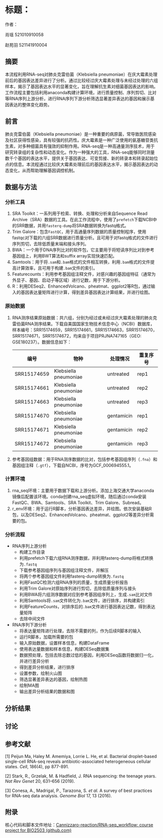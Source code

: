 # 标题：

作者：

肖瑶	    521010910058

赵苑羽	521141910004



## 摘要

本流程利用RNA-seq对肺炎克雷伯菌（Klebsiella pneumoniae）在庆大霉素处理前后的基因表达差异进行了分析。通过比较经过庆大霉素处理与未经过处理的六组样本，揭示了基因表达水平的显著变化，旨在理解抗生素对细菌基因表达的影响。工作流程主要包括利用anaconda构建计算环境，进行质量控制、序列剪切、比对等RNA序列上游分析，进行RNA序列下游分析筛选显著差异表达的基因和展示基因表达的整体变化趋势。

## 前言

肺炎克雷伯菌（Klebsiella pneumoniae）是一种重要的病原菌，常导致医院感染及社区获得性感染，具有较强的抗药性。庆大霉素是一种广泛使用的氨基糖苷类抗生素，对多种细菌具有强效的抑制作用。RNA-seq是一种高通量测序技术，用于研究转录组的复杂性和动态变化。作为一种强大的工具，RNA-seq能够同时测量数千个基因的表达水平，提供关于基因表达、可变剪接、新的转录本和转录起始位点的信息。本流程通过比较庆大霉素处理前后的基因表达水平，揭示基因表达的动态变化，从而帮助理解基因调控机制。

## 数据与方法

### 分析工具

1. SRA Toolkit：一系列用于检索、转换、处理和分析来自Sequence Read Archive（SRA）数据的工具。在此工作流程中，使用了`prefetch`下载NCBI中的SRR数据，并用`fasterq-dump`将SRA数据转换为fastq格式。
2. Trim Galore：包含`FastQC`，用于高通量序列数据的质量控制程序，使用fastqc对下载的六组SRR数据进行质量分析。且可用于对fastq格式的文件进行序列剪切，去除低质量末端和接头序列。
3. BWA：一个用于DNA序列比对的软件包，它主要用于将短读序列比对到参考基因组上，利用BWT算法和suffix array实现快速匹配。
4. Samtools：用于将`.sam`和`.bam`格式的文件相互转换，利用`.bam`格式的文件提高计算效率，且可用于构建`.bam`文件的索引。
5. Featurecounts：利用参考基因组注释文件，对感兴趣的基因组特征（通常为外显子、基因、启动子等区域）进行记数，用于下游分析。
6. R：利用DESeq2、EnhancedVolcano、pheatmat、ggplot2等R包，通过输入的基因表达量矩阵进行计算，得到差异基因表达计算结果，并进行绘图。

### 原始数据

1. RNA测序结果原始数据：共六组，分别为经过或未经过庆大霉素处理的肺炎克雷伯菌RNA测序结果。下载自美国国家生物技术信息中心（NCBI）数据库，样本编号：SRR15174659，SRR15174661，SRR15174663，SRR15174670，SRR15174671，SRR15174672，均来自于项目PRJNA747165（GEO: GSE180237）。数据信息如下：

   | 编号        | 物种                  | 处理情况   | 重复序号 |
   | ----------- | --------------------- | ---------- | -------- |
   | SRR15174659 | Klebsiella pneumoniae | untreated  | rep1     |
   | SRR15174661 | Klebsiella pneumoniae | untreated  | rep2     |
   | SRR15174663 | Klebsiella pneumoniae | untreated  | rep3     |
   | SRR15174670 | Klebsiella pneumoniae | gentamicin | rep1     |
   | SRR15174671 | Klebsiella pneumoniae | gentamicin | rep2     |
   | SRR15174672 | Klebsiella pneumoniae | gentamicin | rep3     |

2. 参考基因组数据：用于RNA测序数据的比对，包括参考基因组序列（`.fna`）和基因组注释（`.gtf`），下载自NCBI，序号为GCF_000694555.1。

### 计算环境

1. rna_seq环境：主要用于数据下载和上游分析。添加上海交通大学anaconda镜像后配置该环境。conda创建rna_seq虚拟环境，随后通过conda安装FastQC、BWA、Samtools、SRA Toolkit、Trim Galore、Subread。
2. r_env环境：用于运行R脚本，分析基因表达差异，并绘图。依次安装基础R包，以及DESeq2、EnhancedVolcano、pheatmat、ggplot2等差异分析需要的包。

### 分析流程

* RNA序列上游分析
  * 构建工作目录
  * 利用prefetch下载六组RNA测序数据，并利用fasterq-dump将格式转换为`.fastq`
  * 下载参考基因组序列与基因组注释文件，并解压
  * 将两个参考基因组文件利用fasterq-dump转换为`.fastq`
  * 利用FastQC检测六组RNA序列的质量，生成质量分析报告
  * 利用Trim Galore对原始序列进行剪切，去除低质量序列与接头
  * 利用BWA将六组测序数据对应到参考基因组序列上，生成`.sam`比对文件
  * 利用Samtools将`.sam`文件转化为`.bam`文件，进行排序，并构建索引
  * 利用FeatureCounts，对排序后的`.bam`文件进行基因表达记数，得到表达量矩阵
  * 去除中间文件
* RNA序列下游分析
  * 将表达量矩阵进行处理，去除不需要的列，作为后续R脚本的输入
  * 运行R脚本，加载所需要的包
  * 输入原始数据，设置样本信息，构建DataFrame
  * 使用表达量数据和样本信息，构建DESeq数据集
  * 数据预处理，包括去除总数过低的基因，利用DESeq函数将数据归一化，并进行差异分析
  * 得到差异分析结果，进行排序
  * 设置参数，绘制火山图
  * 筛选显著差异表达的基因，绘制热图
  * 绘制MA图
  * 输出差异分析结果的数据和图

## 分析结果



## 讨论



## 参考文献

[1] Peijun Ma, Haley M. Amemiya, Lorrie L. He, et al. Bacterial droplet-based single-cell RNA-seq reveals antibiotic-associated heterogeneous cellular states. *Cell*, 186(4), pp 877-891.

[2] Stark, R., Grzelak, M. & Hadfield, J. RNA sequencing: the teenage years. *Nat Rev Genet* 20, 631–656 (2019).

[3] Conesa, A., Madrigal, P., Tarazona, S. *et al.* A survey of best practices for RNA-seq data analysis. *Genome Biol* 17, 13 (2016).



## 附录

核心代码和脚本文件地址：[Cannizzaro-reaction/RNA-seq_workflow: course project for BIO2503 (github.com)](https://github.com/Cannizzaro-reaction/RNA-seq_workflow)